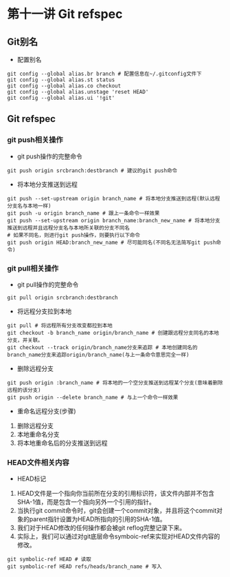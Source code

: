 # 第十一讲 Git refspec
## Git别名
- 配置别名
```
git config --global alias.br branch # 配置信息在~/.gitconfig文件下
git config --global alias.st status
git config --global alias.co checkout
git config --global alias.unstage 'reset HEAD'
git config --global alias.ui '!git'
```
## Git refspec
### git push相关操作
- git push操作的完整命令
```
git push origin srcbranch:destbranch # 建议的git push命令
```
- 将本地分支推送到远程
```
git push --set-upstream origin branch_name # 将本地分支推送到远程(默认远程分支名与本地一样)
git push -u origin branch_name # 跟上一条命令一样效果
git push --set-upstream origin branch_name:branch_new_name # 将本地分支推送到远程并且远程分支名与本地所关联的分支不同名
# 如果不同名，则进行git push操作，则要执行以下命令
git push origin HEAD:branch_new_name # 尽可能同名(不同名无法简写git push命令)
```
### git pull相关操作
- git pull操作的完整命令
```
git pull origin srcbranch:destbranch
```
- 将远程分支拉到本地
```
git pull # 将远程所有分支改变都拉到本地
git checkout -b branch_name origin/branch_name # 创建跟远程分支同名的本地分支，并关联。
git checkout --track origin/branch_name分支来追踪 # 本地创建同名的branch_name分支来追踪origin/branch_name(与上一条命令意思完全一样)
```
- 删除远程分支
```
git push origin :branch_name # 将本地的一个空分支推送到远程某个分支(意味着删除远程的该分支)
git push origin --delete branch_name # 与上一个命令一样效果
```
- 重命名远程分支(步骤)  
1. 删除远程分支  
2. 本地重命名分支  
3. 将本地重命名后的分支推送到远程

### HEAD文件相关内容
- HEAD标记  
1. HEAD文件是一个指向你当前所在分支的引用标识符，该文件内部并不包含SHA-1值，而是包含一个指向另外一个引用的指针。  
2. 当执行git commit命令时，git会创建一个commit对象，并且将这个commit对象的parent指针设置为HEAD所指向的引用的SHA-1值。  
3. 我们对于HEAD修改的任何操作都会被git reflog完整记录下来。  
4. 实际上，我们可以通过对git底层命令symboic-ref来实现对HEAD文件内容的修改。
```
git symbolic-ref HEAD # 读取
git symbolic-ref HEAD refs/heads/branch_name # 写入
```

